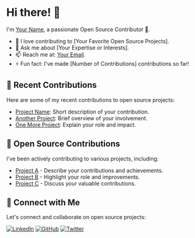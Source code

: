 # Hi there! 👋

I'm [Your Name](https://yourwebsite.com), a passionate Open Source Contributor 🚀.

- 🌱 I love contributing to [Your Favorite Open Source Projects].
- 💬 Ask me about [Your Expertise or Interests].
- 📫 Reach me at: [Your Email](mailto:youremail@example.com).
- ⚡ Fun fact: I've made [Number of Contributions] contributions so far!

## 🌟 Recent Contributions

Here are some of my recent contributions to open source projects:

- [Project Name](https://github.com/project-owner/project-name): Short description of your contribution.
- [Another Project](https://github.com/another-owner/another-project): Brief overview of your involvement.
- [One More Project](https://github.com/one-more-owner/one-more-project): Explain your role and impact.

## 🚀 Open Source Contributions

I've been actively contributing to various projects, including:

- [Project A](https://github.com/project-a) - Describe your contributions and achievements.
- [Project B](https://github.com/project-b) - Highlight your role and improvements.
- [Project C](https://github.com/project-c) - Discuss your valuable contributions.

## 🔗 Connect with Me

Let's connect and collaborate on open source projects:

[![LinkedIn](https://img.shields.io/badge/LinkedIn-YourName-0077B5?style=flat-square&logo=linkedin&logoColor=white)](https://www.linkedin.com/in/yourusername/)
[![GitHub](https://img.shields.io/badge/GitHub-YourUsername-181717?style=flat-square&logo=github)](https://github.com/yourusername)
[![Twitter](https://img.shields.io/badge/Twitter-YourTwitterHandle-1DA1F2?style=flat-square&logo=twitter&logoColor=white)](https://twitter.com/yourusername)
